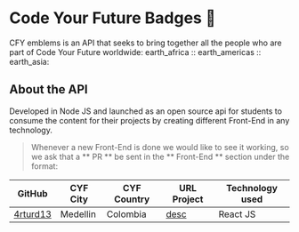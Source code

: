 # Code Your Future Badges :name_badge:

CFY emblems is an API that seeks to bring together all the people who are part of Code Your Future worldwide: earth_africa :: earth_americas :: earth_asia:

## About the API

Developed in Node JS and launched as an open source api for students to consume the content for their projects by creating different Front-End in any technology.

> Whenever a new Front-End is done we would like to see it working, so we ask that a ** PR ** be sent in the ** Front-End ** section under the format:

| GitHub                                  | CYF City | CYF Country | URL Project | Technology used |
| --------------------------------------- | -------- | ----------- | ----------- | --------------- |
| [4rturd13](https://github.com/4rturd13) | Medellin | Colombia    | [desc](url) | React JS        |
